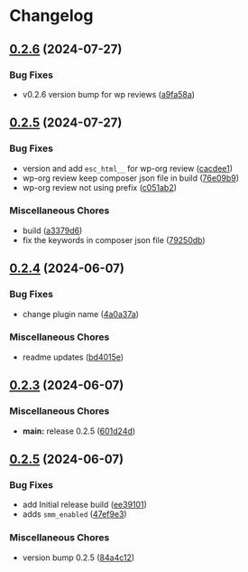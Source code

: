 # Changelog

## [0.2.6](https://github.com/devuri/wp-site-maintenance/compare/0.2.5...0.2.6) (2024-07-27)


### Bug Fixes

* v0.2.6 version bump for wp reviews ([a9fa58a](https://github.com/devuri/wp-site-maintenance/commit/a9fa58ae65438b86eb8f458148f9230b6145a7dd))

## [0.2.5](https://github.com/devuri/wp-site-maintenance/compare/0.2.4...0.2.5) (2024-07-27)


### Bug Fixes

* version and add `esc_html__` for wp-org review ([cacdee1](https://github.com/devuri/wp-site-maintenance/commit/cacdee15231262ff4b937706f004f5d1d8df3a14))
* wp-org review keep composer json file in build ([76e09b9](https://github.com/devuri/wp-site-maintenance/commit/76e09b98e52eefee9d3358efab115c4c50372f83))
* wp-org review not using prefix ([c051ab2](https://github.com/devuri/wp-site-maintenance/commit/c051ab272e7a729784d0f2edbc3760ea3bdb7fd9))


### Miscellaneous Chores

* build ([a3379d6](https://github.com/devuri/wp-site-maintenance/commit/a3379d61dba8db51b7595de274d5cf2c382a8cdc))
* fix the keywords in composer json file ([79250db](https://github.com/devuri/wp-site-maintenance/commit/79250db174f42cdd516a7f4b32c8efb1c6eace39))

## [0.2.4](https://github.com/devuri/wp-site-maintenance/compare/0.2.3...0.2.4) (2024-06-07)


### Bug Fixes

* change plugin name ([4a0a37a](https://github.com/devuri/wp-site-maintenance/commit/4a0a37a772987a0d930e09dc88892c8a52862395))


### Miscellaneous Chores

* readme updates ([bd4015e](https://github.com/devuri/wp-site-maintenance/commit/bd4015e0f2c9def140e7055fd28ab34332cbe86f))

## [0.2.3](https://github.com/devuri/wp-site-maintenance/compare/0.2.5...0.2.3) (2024-06-07)


### Miscellaneous Chores

* **main:** release 0.2.5 ([601d24d](https://github.com/devuri/wp-site-maintenance/commit/601d24dbe0f1e09110250dd76d837c0bbc9cc388))

## [0.2.5](https://github.com/devuri/wp-site-maintenance/compare/v0.2.1...0.2.5) (2024-06-07)


### Bug Fixes

* add Initial release build ([ee39101](https://github.com/devuri/wp-site-maintenance/commit/ee3910145fb69b507baeda8dfa75e5dc072c3af8))
* adds `smm_enabled` ([47ef9e3](https://github.com/devuri/wp-site-maintenance/commit/47ef9e3e0106f2b989ba856d2b5326a29c6ec184))


### Miscellaneous Chores

* version bump 0.2.5 ([84a4c12](https://github.com/devuri/wp-site-maintenance/commit/84a4c127d1b99e65f39a740f6171f1bb75cfc69b))
